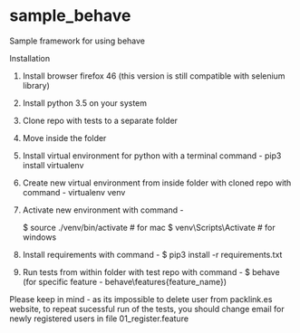 # sample_behave
Sample framework for using behave

Installation

1) Install browser firefox 46 (this version is still compatible with selenium library)
2) Install python 3.5 on your system
3) Clone repo with tests to a separate folder
4) Move inside the folder
5) Install virtual environment for python with a terminal command -
    pip3 install virtualenv
6) Create new virtual environment from inside folder with cloned repo with command -
    virtualenv venv
7) Activate new environment with command -

    $  source ./venv/bin/activate  # for mac
    $  venv\Scripts\Activate       # for windows

8) Install requirements with command -
    $  pip3 install -r requirements.txt
    
9) Run tests from within folder with test repo with command -
    $  behave
    (for specific feature - behave\features\{feature_name})

Please keep in mind - as its impossible to delete user from packlink.es website,
to repeat sucessful run of the tests, you should change email for newly registered users
in file 01_register.feature
